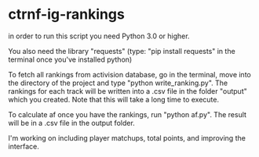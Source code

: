 # ctrnf-ig-rankings

in order to run this script you need Python 3.0 or higher.

You also need the library "requests" (type: "pip install requests" in the terminal once you've installed python)

To fetch all rankings from activision database, go in the terminal, move into the directory of the project
and type "python write_ranking.py". The rankings for each track will be written into a .csv file in the folder
"output" which you created. Note that this will take a long time to execute.

To calculate af once you have the rankings, run "python af.py". The result will be in a .csv file in the output folder.

I'm working on including player matchups, total points, and improving the interface.
